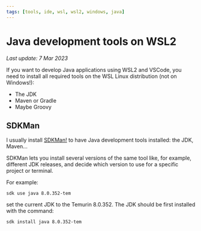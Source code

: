 ```yaml
---
tags: [tools, ide, wsl, wsl2, windows, java]
---
```


# Java development tools on WSL2

*Last update: 7 Mar 2023*

If you want to develop Java applications using WSL2 and VSCode, you need to install all required tools on the WSL Linux distribution (not on Windows!):

* The JDK
* Maven or Gradle
* Maybe Groovy

## SDKMan

I usually install [SDKMan!](https://sdkman.io/) to have Java development tools installed: the JDK, Maven...

SDKMan lets you install several versions of the same tool like, for example, different JDK releases, and decide which version to use for a specific project or terminal.

For example:

    sdk use java 8.0.352-tem

set the current JDK to the Temurin 8.0.352. The JDK should be first installed with the command:

    sdk install java 8.0.352-tem
